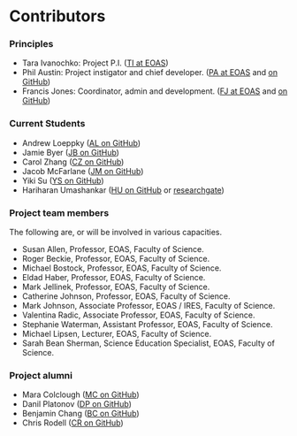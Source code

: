 # Contributors

### Principles

- Tara Ivanochko: Project P.I. ([TI at EOAS](https://www.eoas.ubc.ca/people/taraivanochko))
- Phil Austin: Project instigator and chief developer. ([PA at EOAS](https://www.eoas.ubc.ca/people/philaustin) and [on GitHub](https://github.com/phaustin))
- Francis Jones: Coordinator, admin and development. ([FJ at EOAS](https://www.eoas.ubc.ca/people/francisjones) and [on GitHub](https://github.com/fhmjones))

### Current Students

- Andrew Loeppky ([AL on GitHub](https://github.com/AndrewLoeppky))
- Jamie Byer ([JB on GitHub](https://github.com/jamiebyer/))
- Carol Zhang ([CZ on GitHub](https://github.com/carolz19))
- Jacob McFarlane ([JM on GitHub](https://github.com/JacobMcFarlane))
- Yiki Su ([YS on GitHub](https://github.com/YikiSu))
- Hariharan Umashankar ([HU on GitHub](https://github.com/hari-ushankar) or [researchgate](https://www.researchgate.net/profile/Hariharan_Umashankar))

### Project team members

The following are, or will be involved in various capacities.
- Susan Allen, Professor, EOAS, Faculty of Science.
- Roger Beckie, Professor, EOAS, Faculty of Science.
- Michael Bostock, Professor, EOAS, Faculty of Science.
- Eldad Haber, Professor, EOAS, Faculty of Science.
- Mark Jellinek, Professor, EOAS, Faculty of Science.
- Catherine Johnson, Professor, EOAS, Faculty of Science.
- Mark Johnson, Associate Professor, EOAS / IRES, Faculty of Science.
- Valentina Radic, Associate Professor, EOAS, Faculty of Science.
- Stephanie Waterman, Assistant Professor, EOAS, Faculty of Science.
- Michael Lipsen, Lecturer, EOAS, Faculty of Science.
- Sarah Bean Sherman, Science Education Specialist, EOAS, Faculty of Science.

### Project alumni

- Mara Colclough ([MC on GitHub](https://github.com/maracieco))
- Danil Platonov ([DP on GitHub](https://github.com/slemonide))
- Benjamin Chang ([BC on GitHub](https://github.com/bkchang-97))
- Chris Rodell ([CR on GitHub](https://github.com/cerodell))